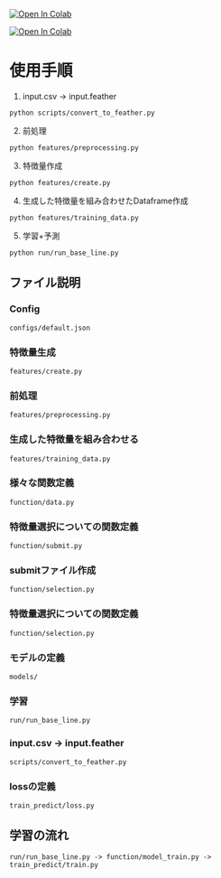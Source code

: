 [![Open In Colab](https://colab.research.google.com/assets/colab-badge.svg)](http://colab.research.google.com/github/deershika/ml-template/blob/main/%7B%7B%20cookiecutter.repo_name%20%7D%7D/notebooks/tabular_competition_template.ipynb)

[![Open In Colab](https://colab.research.google.com/assets/colab-badge.svg)](http://colab.research.google.com/github/deershika/ml-template/blob/main/notebooks/tabular_competition_template.ipynb)

# 使用手順
1. input.csv -> input.feather
```
python scripts/convert_to_feather.py
```
2. 前処理
```
python features/preprocessing.py
```
3. 特徴量作成
```
python features/create.py
```
4. 生成した特徴量を組み合わせたDataframe作成
```
python features/training_data.py
```
5. 学習+予測
```
python run/run_base_line.py
```

## ファイル説明
### Config
```
configs/default.json
```
### 特徴量生成
```
features/create.py
```
### 前処理
```
features/preprocessing.py
```
### 生成した特徴量を組み合わせる
```
features/training_data.py
```
### 様々な関数定義
```
function/data.py
```
### 特徴量選択についての関数定義
```
function/submit.py
```
### submitファイル作成
```
function/selection.py
```
### 特徴量選択についての関数定義
```
function/selection.py
```
### モデルの定義
```
models/
```
### 学習
```
run/run_base_line.py
```
### input.csv -> input.feather
```
scripts/convert_to_feather.py
```
### lossの定義
```
train_predict/loss.py
```

## 学習の流れ
```
run/run_base_line.py -> function/model_train.py -> train_predict/train.py
```
